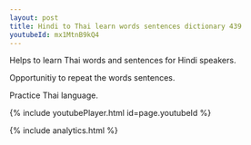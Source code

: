 ```yaml
---
layout: post
title: Hindi to Thai learn words sentences dictionary 439 
youtubeId: mx1MtnB9kQ4
---
```

 
 
Helps to learn Thai words and sentences for Hindi speakers.

Opportunitiy to repeat the words sentences. 

Practice Thai language. 
 
{% include youtubePlayer.html id=page.youtubeId %}
 
 
{% include analytics.html %}